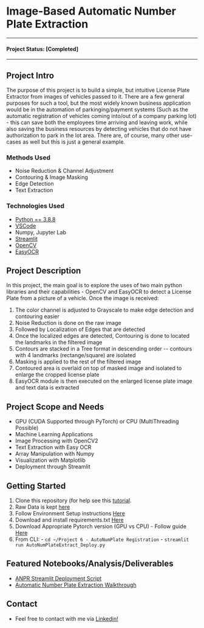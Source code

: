 # Image-Based Automatic Number Plate Extraction
---
#### Project Status: [Completed]
---
## Project Intro
The purpose of this project is to build a simple, but intuitive License Plate Extractor from images of vehicles passed to it. There are a few general purposes for such a tool, but the most widely known business application would be in the automation of parkinging/payment systems (Such as the automatic registration of vehicles coming into/out of a company parking lot) - this can save both the employees time arriving and leaving work, while also saving the business resources by detecting vehicles that do not have authorization to park in the lot area. There are, of course, many other use-cases as well but this is just a general example.

### Methods Used
* Noise Reduction & Channel Adjustment
* Contouring & Image Masking
* Edge Detection
* Text Extraction

### Technologies Used
* [Python == 3.8.8](https://www.python.org/downloads/release/python-388/)
* [VSCode](https://code.visualstudio.com/)
* Numpy, Jupyter Lab
* [Streamlit](https://streamlit.io/)
* [OpenCV](https://opencv.org/)
* [EasyOCR](https://github.com/JaidedAI/EasyOCR)

## Project Description
In this project, the main goal is to explore the uses of two main python libraries and their capabilities - OpenCV and EasyOCR to detect a License Plate from a picture of a vehicle. Once the image is received:

1) The color channel is adjusted to Grayscale to make edge detection and contouring easier
2) Noise Reduction is done on the raw image
3) Followed by Localization of Edges that are detected
4) Once the localized edges are detected, Contouring is done to located the landmarks in the filtered image
5) Contours are stacked in a Tree format in descending order -- contours with 4 landmarks (rectange/square) are isolated
6) Masking is applied to the rest of the filtered image
7) Contoured area is overlaid on top of masked image and isolated to enlarge the cropped license plate
8) EasyOCR module is then executed on the enlarged license plate image and text data is extracted

## Project Scope and Needs

- GPU (CUDA Supported through PyTorch) or CPU (MultiThreading Possible)
- Machine Learning Applications
- Image Processing with OpenCV2
- Text Extraction with Easy OCR
- Array Manipulation with Numpy
- Visualization with Matplotlib
- Deployment through Streamlit

## Getting Started

1. Clone this repository (for help see this [tutorial](https://help.github.com/articles/cloning-a-repository//).
2. Raw Data is kept [here](https://github.com/Ryearwood/Portfolio-Projects/tree/main/Project%206%20-%20AutoNumPlate%20Registration/Images)   
3. Follow Environment Setup instructions [Here](https://github.com/Ryearwood/Portfolio-Projects/blob/main/Project%206%20-%20AutoNumPlate%20Registration/Environment_Setup_Instructions.txt)
4. Download and install requirements.txt [Here](https://github.com/Ryearwood/Portfolio-Projects/blob/main/Project%206%20-%20AutoNumPlate%20Registration/requirements.txt)
5. Download Appropriate Pytorch version (GPU vs CPU) - Follow guide [Here](https://pytorch.org/get-started/locally/)
6. From CLI:
        - `cd ~/Project 6 - AutoNumPlate Registration`
        - `streamlit run AutoNumPlateExtract_Deploy.py`

## Featured Notebooks/Analysis/Deliverables
* [ANPR Streamlit Deployment Script](https://github.com/Ryearwood/Portfolio-Projects/blob/main/Project%206%20-%20AutoNumPlate%20Registration/AutoNumPlateExtract_Deploy.py)
* [Automatic Number Plate Extraction Walkthrough](https://github.com/Ryearwood/Portfolio-Projects/blob/main/Project%206%20-%20AutoNumPlate%20Registration/AutoNumPlateExtraction_Walkthrough.ipynb)


## Contact
* Feel free to contact with me via [Linkedin!](https://www.linkedin.com/in/yearwoodrussell/)
